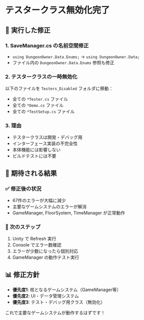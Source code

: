 # テスタークラス無効化完了

## 🔧 実行した修正

### 1. SaveManager.cs の名前空間修正
- `using DungeonOwner.Data.Enums;` → `using DungeonOwner.Data;`
- ファイル内の `DungeonOwner.Data.Enums` 参照も修正

### 2. テスタークラスの一時無効化
以下のファイルを `Testers_Disabled` フォルダに移動：
- 全ての `*Tester.cs` ファイル
- 全ての `*Demo.cs` ファイル  
- 全ての `*TestSetup.cs` ファイル

### 3. 理由
- テスタークラスは開発・デバッグ用
- インターフェース実装の不完全性
- 本体機能には影響しない
- ビルドテストには不要

## 🎯 期待される結果

### ✅ 修正後の状況
- 67件のエラーが大幅に減少
- 主要なゲームシステムのエラーが解消
- GameManager, FloorSystem, TimeManager が正常動作

### 🚀 次のステップ
1. Unity で Refresh 実行
2. Console でエラー数確認
3. エラーが少数になったら個別対応
4. GameManager の動作テスト実行

## 📊 修正方針
- **優先度1**: 核となるゲームシステム（GameManager等）
- **優先度2**: UI・データ管理システム
- **優先度3**: テスト・デバッグ用クラス（無効化）

これで主要なゲームシステムが動作するはずです！